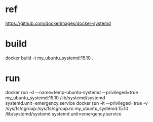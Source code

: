 # ref
https://github.com/dockerimages/docker-systemd

# build


docker build -t my_ubuntu_systemd:15.10 .


# run

docker run -d --name=temp-ubuntu-systemd --privileged=true my_ubuntu_systemd:15.10 /lib/systemd/systemd systemd.unit=emergency.service
docker run -it --privileged=true -v /sys/fs/cgroup:/sys/fs/cgroup:ro my_ubuntu_systemd:15.10 /lib/systemd/systemd systemd.unit=emergency.service


